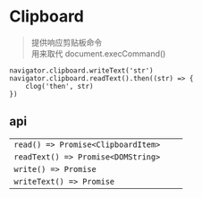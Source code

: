 # Clipboard

> 提供响应剪贴板命令  
> 用来取代 document.execCommand()

```
navigator.clipboard.writeText('str')
navigator.clipboard.readText().then((str) => {
    clog('then', str)
})
```

## api

|                                    |     |     |
| ---------------------------------- | --- | --- |
| `read() => Promise<ClipboardItem>` |     |     |
| `readText() => Promise<DOMString>` |     |     |
| `write() => Promise`               |     |     |
| `writeText() => Promise`           |     |     |
